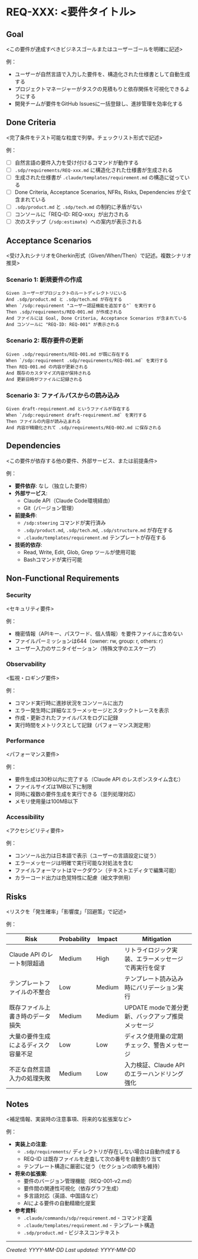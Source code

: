 # REQ-XXX: <要件タイトル>

## Goal
<この要件が達成すべきビジネスゴールまたはユーザーゴールを明確に記述>

例：
- ユーザーが自然言語で入力した要件を、構造化された仕様書として自動生成する
- プロジェクトマネージャーがタスクの見積もりと依存関係を可視化できるようにする
- 開発チームが要件をGitHub Issuesに一括登録し、進捗管理を効率化する

## Done Criteria
<完了条件をテスト可能な粒度で列挙。チェックリスト形式で記述>

例：
- [ ] 自然言語の要件入力を受け付けるコマンドが動作する
- [ ] `.sdp/requirements/REQ-xxx.md` に構造化された仕様書が生成される
- [ ] 生成された仕様書が `.claude/templates/requirement.md` の構造に従っている
- [ ] Done Criteria, Acceptance Scenarios, NFRs, Risks, Dependencies が全て含まれている
- [ ] `.sdp/product.md` と `.sdp/tech.md` の制約に矛盾がない
- [ ] コンソールに「REQ-ID: REQ-xxx」が出力される
- [ ] 次のステップ（`/sdp:estimate`）への案内が表示される

## Acceptance Scenarios
<受け入れシナリオをGherkin形式（Given/When/Then）で記述。複数シナリオ推奨>

### Scenario 1: 新規要件の作成
```gherkin
Given ユーザーがプロジェクトのルートディレクトリにいる
And .sdp/product.md と .sdp/tech.md が存在する
When `/sdp:requirement "ユーザー認証機能を追加する"` を実行する
Then .sdp/requirements/REQ-001.md が作成される
And ファイルには Goal, Done Criteria, Acceptance Scenarios が含まれている
And コンソールに "REQ-ID: REQ-001" が表示される
```

### Scenario 2: 既存要件の更新
```gherkin
Given .sdp/requirements/REQ-001.md が既に存在する
When `/sdp:requirement .sdp/requirements/REQ-001.md` を実行する
Then REQ-001.md の内容が更新される
And 既存のカスタマイズ内容が保持される
And 更新日時がファイルに記録される
```

### Scenario 3: ファイルパスからの読み込み
```gherkin
Given draft-requirement.md というファイルが存在する
When `/sdp:requirement draft-requirement.md` を実行する
Then ファイルの内容が読み込まれる
And 内容が精緻化されて .sdp/requirements/REQ-002.md に保存される
```

## Dependencies
<この要件が依存する他の要件、外部サービス、または前提条件>

例：
- **要件依存**: なし（独立した要件）
- **外部サービス**:
  - Claude API（Claude Code環境経由）
  - Git（バージョン管理）
- **前提条件**:
  - `/sdp:steering` コマンドが実行済み
  - `.sdp/product.md`, `.sdp/tech.md`, `.sdp/structure.md` が存在する
  - `.claude/templates/requirement.md` テンプレートが存在する
- **技術的依存**:
  - Read, Write, Edit, Glob, Grep ツールが使用可能
  - Bashコマンドが実行可能

## Non-Functional Requirements

### Security
<セキュリティ要件>

例：
- 機密情報（APIキー、パスワード、個人情報）を要件ファイルに含めない
- ファイルパーミッションは644（owner: rw, group: r, others: r）
- ユーザー入力のサニタイゼーション（特殊文字のエスケープ）

### Observability
<監視・ロギング要件>

例：
- コマンド実行時に進捗状況をコンソールに出力
- エラー発生時に詳細なエラーメッセージとスタックトレースを表示
- 作成・更新されたファイルパスをログに記録
- 実行時間をメトリクスとして記録（パフォーマンス測定用）

### Performance
<パフォーマンス要件>

例：
- 要件生成は30秒以内に完了する（Claude API のレスポンスタイム含む）
- ファイルサイズは1MB以下に制限
- 同時に複数の要件生成を実行できる（並列処理対応）
- メモリ使用量は100MB以下

### Accessibility
<アクセシビリティ要件>

例：
- コンソール出力は日本語で表示（ユーザーの言語設定に従う）
- エラーメッセージは明確で実行可能な対処法を含む
- ファイルフォーマットはマークダウン（テキストエディタで編集可能）
- カラーコード出力は色覚特性に配慮（絵文字併用）

## Risks
<リスクを「発生確率」「影響度」「回避策」で記述>

例：

| Risk | Probability | Impact | Mitigation |
|------|------------|--------|------------|
| Claude API のレート制限超過 | Medium | High | リトライロジック実装、エラーメッセージで再実行を促す |
| テンプレートファイルの不整合 | Low | Medium | テンプレート読み込み時にバリデーション実行 |
| 既存ファイル上書き時のデータ損失 | Medium | Medium | UPDATE modeで差分更新、バックアップ推奨メッセージ |
| 大量の要件生成によるディスク容量不足 | Low | Low | ディスク使用量の定期チェック、警告メッセージ |
| 不正な自然言語入力の処理失敗 | Medium | Low | 入力検証、Claude APIのエラーハンドリング強化 |

## Notes
<補足情報、実装時の注意事項、将来的な拡張案など>

例：
- **実装上の注意**:
  - `.sdp/requirements/` ディレクトリが存在しない場合は自動作成する
  - REQ-ID は既存ファイルを走査して次の番号を自動割り当て
  - テンプレート構造に厳密に従う（セクションの順序も維持）
- **将来の拡張案**:
  - 要件のバージョン管理機能（REQ-001-v2.md）
  - 要件間の関連性可視化（依存グラフ生成）
  - 多言語対応（英語、中国語など）
  - AIによる要件の自動精緻化提案
- **参考資料**:
  - `.claude/commands/sdp/requirement.md` - コマンド定義
  - `.claude/templates/requirement.md` - テンプレート構造
  - `.sdp/product.md` - ビジネスコンテキスト

---
*Created: YYYY-MM-DD*
*Last updated: YYYY-MM-DD*